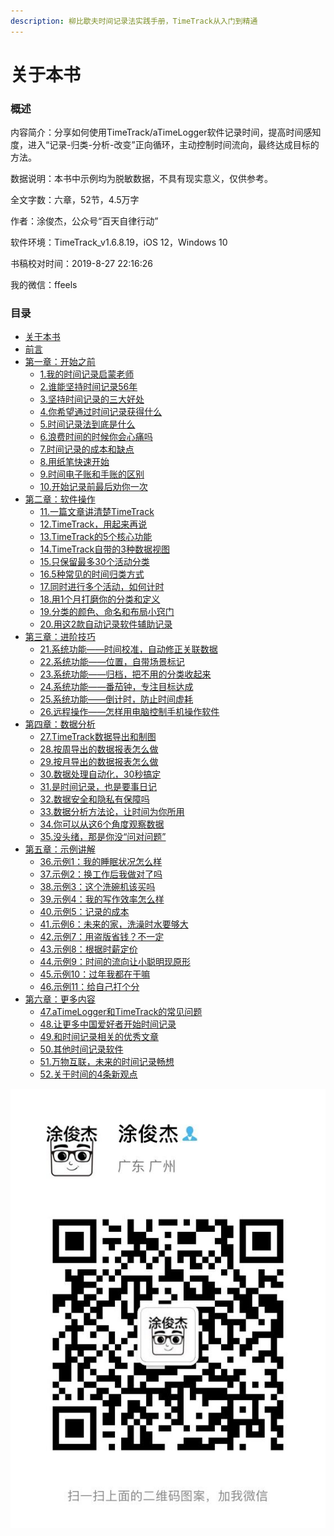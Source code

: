```yaml
---
description: 柳比歇夫时间记录法实践手册，TimeTrack从入门到精通
---
```


# 关于本书

### 概述

内容简介：分享如何使用TimeTrack/aTimeLogger软件记录时间，提高时间感知度，进入“记录-归类-分析-改变”正向循环，主动控制时间流向，最终达成目标的方法。

数据说明：本书中示例均为脱敏数据，不具有现实意义，仅供参考。

全文字数：六章，52节，4.5万字

作者：涂俊杰，公众号“百天自律行动”

软件环境：TimeTrack\_v1.6.8.19，iOS 12，Windows 10

书稿校对时间：2019-8-27 22:16:26

我的微信：ffeels

### 目录

* [关于本书](https://shijian.tujunjie.com/)
* [前言](https://shijian.tujunjie.com/ch0)
* [第一章：开始之前](https://shijian.tujunjie.com/ch01)
  * [1.我的时间记录启蒙老师](https://shijian.tujunjie.com/ch01/ch01.01)
  * [2.谁能坚持时间记录56年](https://shijian.tujunjie.com/ch01/ch01.02)
  * [3.坚持时间记录的三大好处](https://shijian.tujunjie.com/ch01/ch01.03)
  * [4.你希望通过时间记录获得什么](https://shijian.tujunjie.com/ch01/ch01.04)
  * [5.时间记录法到底是什么](https://shijian.tujunjie.com/ch01/ch01.05)
  * [6.浪费时间的时候你会心痛吗](https://shijian.tujunjie.com/ch01/ch01.06)
  * [7.时间记录的成本和缺点](https://shijian.tujunjie.com/ch01/ch01.07)
  * [8.用纸笔快速开始](https://shijian.tujunjie.com/ch01/ch01.08)
  * [9.时间电子账和手账的区别](https://shijian.tujunjie.com/ch01/ch01.09)
  * [10.开始记录前最后劝你一次](https://shijian.tujunjie.com/ch01/ch01.10)
* [第二章：软件操作](https://shijian.tujunjie.com/ch02)
  * [11.一篇文章讲清楚TimeTrack](https://shijian.tujunjie.com/ch02/ch02.11)
  * [12.TimeTrack，用起来再说](https://shijian.tujunjie.com/ch02/ch02.12)
  * [13.TimeTrack的5个核心功能](https://shijian.tujunjie.com/ch02/ch02.13)
  * [14.TimeTrack自带的3种数据视图](https://shijian.tujunjie.com/ch02/ch02.13)
  * [15.只保留最多30个活动分类](https://shijian.tujunjie.com/ch02/ch02.15)
  * [16.5种常见的时间归类方式](https://shijian.tujunjie.com/ch02/ch02.16)
  * [17.同时进行多个活动，如何计时](https://shijian.tujunjie.com/ch02/ch02.17)
  * [18.用1个月打磨你的分类和定义](https://shijian.tujunjie.com/ch02/ch02.18)
  * [19.分类的颜色、命名和布局小窍门](https://shijian.tujunjie.com/ch02/ch02.19)
  * [20.用这2款自动记录软件辅助记录](https://shijian.tujunjie.com/ch02/ch02.20)
* [第三章：进阶技巧](https://shijian.tujunjie.com/ch03)
  * [21.系统功能——时间校准，自动修正关联数据](https://shijian.tujunjie.com/ch03/ch03.21)
  * [22.系统功能——位置，自带场景标记](https://shijian.tujunjie.com/ch03/ch03.22)
  * [23.系统功能——归档，把不用的分类收起来](https://shijian.tujunjie.com/ch03/ch03.23)
  * [24.系统功能——番茄钟，专注目标达成](https://shijian.tujunjie.com/ch03/ch03.24)
  * [25.系统功能——倒计时，防止时间虚耗](https://shijian.tujunjie.com/ch03/ch03.25)
  * [26.远程操作——怎样用电脑控制手机操作软件](https://shijian.tujunjie.com/ch03/ch03.26)
* [第四章：数据分析](https://shijian.tujunjie.com/ch03/ch04)
  * [27.TimeTrack数据导出和制图](https://shijian.tujunjie.com/ch03/ch04.27)
  * [28.按周导出的数据报表怎么做](https://shijian.tujunjie.com/ch03/ch04.28)
  * [29.按月导出的数据报表怎么做](https://shijian.tujunjie.com/ch03/ch04.29)
  * [30.数据处理自动化，30秒搞定](https://shijian.tujunjie.com/ch03/ch04.30)
  * [31.是时间记录，也是要事日记](https://shijian.tujunjie.com/ch03/ch04.31)
  * [32.数据安全和隐私有保障吗](https://shijian.tujunjie.com/ch03/ch04.32)
  * [33.数据分析方法论，让时间为你所用](https://shijian.tujunjie.com/ch03/ch04.33)
  * [34.你可以从这6个角度观察数据](https://shijian.tujunjie.com/ch03/ch04.34)
  * [35.没头绪，那是你没“问对问题”](https://shijian.tujunjie.com/ch03/ch04.35)
* [第五章：示例讲解](https://shijian.tujunjie.com/ch03/ch05)
  * [36.示例1：我的睡眠状况怎么样](https://shijian.tujunjie.com/ch03/ch05.36)
  * [37.示例2：换工作后我做对了吗](https://shijian.tujunjie.com/ch03/ch05.37)
  * [38.示例3：这个洗碗机该买吗](https://shijian.tujunjie.com/ch03/ch05.38)
  * [39.示例4：我的写作效率怎么样](https://shijian.tujunjie.com/ch03/ch05.39)
  * [40.示例5：记录的成本](https://shijian.tujunjie.com/ch03/ch05.40)
  * [41.示例6：未来的家，洗澡时水要够大](https://shijian.tujunjie.com/ch03/ch05.41)
  * [42.示例7：用盗版省钱？不一定](https://shijian.tujunjie.com/ch03/ch05.42)
  * [43.示例8：根据时薪定价](https://shijian.tujunjie.com/ch03/ch05.43)
  * [44.示例9：时间的流向让小聪明现原形](https://shijian.tujunjie.com/ch03/ch05.44)
  * [45.示例10：过年我都在干嘛](https://shijian.tujunjie.com/ch03/ch05.45)
  * [46.示例11：给自己打个分](https://shijian.tujunjie.com/ch03/ch05.46)
* [第六章：更多内容](https://shijian.tujunjie.com/ch03/ch06)
  * [47.aTimeLogger和TimeTrack的常见问题](https://shijian.tujunjie.com/ch03/ch06.47)
  * [48.让更多中国爱好者开始时间记录](https://shijian.tujunjie.com/ch03/ch06.48)
  * [49.和时间记录相关的优秀文章](https://shijian.tujunjie.com/ch03/ch06.49)
  * [50.其他时间记录软件](https://shijian.tujunjie.com/ch03/ch06.50)
  * [51.万物互联，未来的时间记录畅想](https://shijian.tujunjie.com/ch03/ch06.51)
  * [52.关于时间的4条新观点](https://shijian.tujunjie.com/ch03/ch06.52)

![&#x79C1;&#x4EBA;&#x5FAE;&#x4FE1;&#xFF0C;&#x8BF7;&#x6CE8;&#x660E;&#x6765;&#x610F;](.gitbook/assets/qq-tu-pian-20190808222518.jpg)


